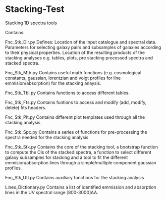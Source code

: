 # Stacking-Test
Stacking 1D spectra tools

Contains:

Fnc_Stk_Dir.py Defines: 
Location of the input catalogue and spectral data. 
Parameters for selecting galaxy pairs and subsamples of galaxies according to their physical properties. 
Location of the resulting products of the stacking analyses e.g. tables, plots, pre stacking processed spectra and stacked spectra.

Fnc_Stk_Mth.py Contains useful math functions (e.g. cosmological constants, gaussian, lorentzian and voigt profiles for line emmision/absorption) for the stacking anaysis.

Fnc_Stk_Tbl.py Contains functions to access different tables. 

Fnc_Stk_Fts.py Contains funtions to access and modify (add, modify, delete) fits headers.

Fnc_Stk_Plt.py Contains different plot templates used through all the stacking analysis. 

Fnc_Stk_Spc.py Contains a series of functions for pre-processing the spectra needed for the stacking analysis

Fnc_Stk_Stk.py Contains the core of the stacking tool, a bootstrap function to compute the CIs of the stacked spectra, a function to select different galaxy subsamples for stacking and a tool to fit the different emmision/absorption lines through a simple/multiple component gaussian profiles.

Fnc_Stk_Utl.py Contains auxiliary functions for the stacking analysis

Lines_Dictionary.py Contains a list of identified emmission and absorption lines in the UV spectral range [800-3000]AA.
